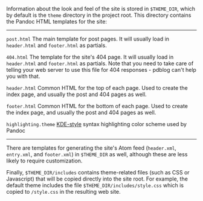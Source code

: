 Information about the look and feel of the site is stored in `$THEME_DIR`,
which by default is the `theme` directory in the project root.
This directory contains the Pandoc HTML templates for the site:

-------------------- ----------------------------------------------------------
`post.html`          The main template for post pages. It will usually
                     load in `header.html` and `footer.html` as partials.
             
`404.html`           The template for the site's 404 page. It will usually
                     load in `header.html` and `footer.html` as partials. Note
                     that you need to take care of telling your web server to
                     use this file for 404 responses - pdblog can't help you
                     with that.
              
`header.html`        Common HTML for the top of each page. Used to create the
                     index page, and usually the post and 404 pages as well.
                
`footer.html`        Common HTML for the bottom of each page. Used to create
                     the index page, and usually the post and 404 pages as well.
                
`highlighting.theme` [KDE-style](https://docs.kde.org/trunk5/en/kate/katepart/color-themes.html#color-themes-json)
                     syntax highlighting color scheme used by Pandoc 
-------------------- ----------------------------------------------------------

There are templates for generating the site's Atom feed (`header.xml`,
`entry.xml`, and `footer.xml`) in `$THEME_DIR` as well, although these are less
likely to require customization.

Finally, `$THEME_DIR/includes` contains theme-related files (such as CSS or
Javascript) that will be copied directly into the site root.
For example, the default theme includes the file
`$THEME_DIR/includes/style.css` which is copied to `/style.css` in the
resulting web site.
